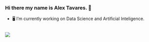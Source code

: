 ### Hi there my name is Alex Tavares. 👋

- 🖥️ I’m currently working on Data Science and Artificial Inteligence.


  ##
 
<div> 
  <a href="https://www.linkedin.com/in/altasilva" target="_blank"><img src="https://img.shields.io/badge/-LinkedIn-%230077B5?style=for-the-badge&logo=linkedin&logoColor=white" target="_blank"></a> 
  
</div>


